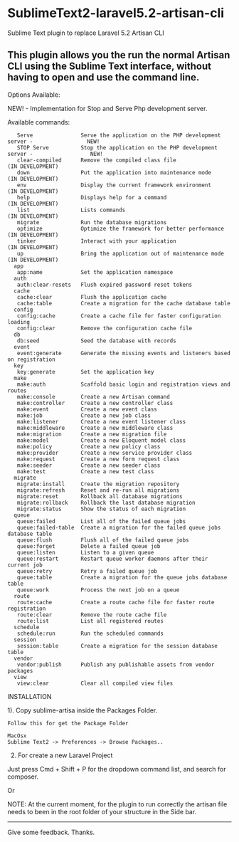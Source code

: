 # SublimeText2-laravel5.2-artisan-cli

Sublime Text plugin to replace Laravel 5.2 Artisan CLI

This plugin allows you the run the normal Artisan CLI using the Sublime Text interface,
without having to open and use the command line.
------------------------------------------------------------------------------------------------------------------
Options Available:

NEW! - Implementation for Stop and Serve Php development server.

Available commands:

       Serve               Serve the application on the PHP development server -                 NEW!
       STOP Serve          Stop the application on the PHP development server -                  NEW!
       clear-compiled      Remove the compiled class file                                  (IN DEVELOPMENT)
       down                Put the application into maintenance mode                       (IN DEVELOPMENT)
       env                 Display the current framework environment                       (IN DEVELOPMENT)
       help                Displays help for a command                                     (IN DEVELOPMENT)
       list                Lists commands                                                  (IN DEVELOPMENT)
       migrate             Run the database migrations
       optimize            Optimize the framework for better performance                   (IN DEVELOPMENT)
       tinker              Interact with your application                                  (IN DEVELOPMENT)
       up                  Bring the application out of maintenance mode                   (IN DEVELOPMENT)
      app
       app:name            Set the application namespace
      auth
       auth:clear-resets   Flush expired password reset tokens
      cache
       cache:clear         Flush the application cache
       cache:table         Create a migration for the cache database table
      config
       config:cache        Create a cache file for faster configuration loading
       config:clear        Remove the configuration cache file
      db
       db:seed             Seed the database with records
      event
       event:generate      Generate the missing events and listeners based on registration
      key
       key:generate        Set the application key
      make
       make:auth           Scaffold basic login and registration views and routes
       make:console        Create a new Artisan command
       make:controller     Create a new controller class
       make:event          Create a new event class
       make:job            Create a new job class
       make:listener       Create a new event listener class
       make:middleware     Create a new middleware class
       make:migration      Create a new migration file
       make:model          Create a new Eloquent model class
       make:policy         Create a new policy class
       make:provider       Create a new service provider class
       make:request        Create a new form request class
       make:seeder         Create a new seeder class
       make:test           Create a new test class
      migrate
       migrate:install     Create the migration repository
       migrate:refresh     Reset and re-run all migrations
       migrate:reset       Rollback all database migrations
       migrate:rollback    Rollback the last database migration
       migrate:status      Show the status of each migration
      queue
       queue:failed        List all of the failed queue jobs
       queue:failed-table  Create a migration for the failed queue jobs database table
       queue:flush         Flush all of the failed queue jobs
       queue:forget        Delete a failed queue job
       queue:listen        Listen to a given queue
       queue:restart       Restart queue worker daemons after their current job
       queue:retry         Retry a failed queue job
       queue:table         Create a migration for the queue jobs database table
       queue:work          Process the next job on a queue
      route
       route:cache         Create a route cache file for faster route registration
       route:clear         Remove the route cache file
       route:list          List all registered routes
      schedule
       schedule:run        Run the scheduled commands
      session
       session:table       Create a migration for the session database table
      vendor
       vendor:publish      Publish any publishable assets from vendor packages
      view
       view:clear          Clear all compiled view files
  
INSTALLATION

1). Copy sublime-artisa inside the Packages Folder.

    Follow this for get the Package Folder

    MacOsx
    Sublime Text2 -> Preferences -> Browse Packages..

2) For create a new Laravel Project

Just press Cmd + Shift + P for the dropdown command list, and search for composer.

Or

NOTE: 
At the current moment,
for the plugin to run correctly the artisan file
needs to been in the root folder of your structure in the Side bar.

------------------------------------------------------------------------------------------------------------------

Give some feedback.
Thanks.
